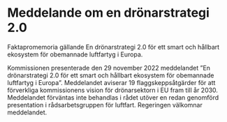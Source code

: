 # Meddelande om en drönarstrategi 2.0

Faktapromemoria gällande En drönarstrategi 2.0 för ett smart och hållbart ekosystem för obemannade luftfartyg i Europa.

Kommissionen presenterade den 29 november 2022 meddelandet ”En
drönarstrategi 2.0 för ett smart och hållbart ekosystem för obemannade
luftfartyg i Europa”. Meddelandet aviserar 19 flaggskeppsåtgärder för att
förverkliga kommissionens vision för drönarsektorn i EU fram till år 2030.
Meddelandet förväntas inte behandlas i rådet utöver en redan genomförd
presentation i rådsarbetsgruppen för luftfart. Regeringen välkomnar
meddelandet.
